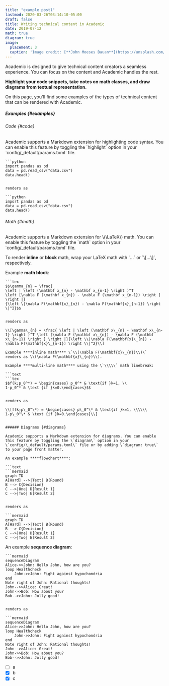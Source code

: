 ```yaml
---
title: "example post1"
lastmod: 2020-03-26T03:14:10-05:00
draft: false
title: Writing technical content in Academic
date: 2019-07-12
math: true
diagram: true
image:
  placement: 3
  caption: 'Image credit: [**John Moeses Bauan**](https://unsplash.com/photos/OGZtQF8iC0g)'
---
```


Academic is designed to give technical content creators a seamless experience.
You can focus on the content and Academic handles the rest.

****Highlight your code snippets, take notes on math classes, and draw diagrams from textual representation.****

On this page, you'll find some examples of the types of technical content that can be rendered with Academic.


##### Examples {#examples}


###### Code {#code}

Academic supports a Markdown extension for highlighting code syntax. You can enable this feature by toggling the \`highlight\` option in your \`config/\_default/params.toml\` file.

```text
```python
import pandas as pd
data = pd.read_csv("data.csv")
data.head()
```
```

renders as

```python
import pandas as pd
data = pd.read_csv("data.csv")
data.head()
```


###### Math {#math}

Academic supports a Markdown extension for \\(\LaTeX\\) math. You can enable this feature by toggling the \`math\` option in your \`config/\_default/params.toml\` file.

To render **inline** or **block** math, wrap your LaTeX math with \`$...$\` or \`\\[...\\]\`, respectively.

Example ****math block****:

```text
```tex
$$\gamma_{n} = \frac{
\left | \left (\mathbf x_{n} - \mathbf x_{n-1} \right )^T
\left [\nabla F (\mathbf x_{n}) - \nabla F (\mathbf x_{n-1}) \right ] \right |}
{\left \|\nabla F(\mathbf{x}_{n}) - \nabla F(\mathbf{x}_{n-1}) \right \|^2}$$
```
```

renders as

\\[\gamma\_{n} = \frac{ \left | \left (\mathbf x\_{n} - \mathbf x\_{n-1} \right )^T \left [\nabla F (\mathbf x\_{n}) - \nabla F (\mathbf x\_{n-1}) \right ] \right |}{\left \\|\nabla F(\mathbf{x}\_{n}) - \nabla F(\mathbf{x}\_{n-1}) \right \\|^2}\\]

Example ****inline math**** \`\\(\nabla F(\mathbf{x}\_{n})\\)\` renders as \\(\nabla F(\mathbf{x}\_{n})\\).

Example ****multi-line math**** using the \`\\\\\` math linebreak:

```text
```tex
$$f(k;p_0^*) = \begin{cases} p_0^* & \text{if }k=1, \\
1-p_0^* & \text {if }k=0.\end{cases}$$
```
```

renders as

\\[f(k;p\_0^\*) = \begin{cases} p\_0^\* & \text{if }k=1, \\\\\\
1-p\_0^\* & \text {if }k=0.\end{cases}\\]


###### Diagrams {#diagrams}

Academic supports a Markdown extension for diagrams. You can enable this feature by toggling the \`diagram\` option in your \`config/\_default/params.toml\` file or by adding \`diagram: true\` to your page front matter.

An example ****flowchart****:

```text
```mermaid
graph TD
A[Hard] -->|Text| B(Round)
B --> C{Decision}
C -->|One| D[Result 1]
C -->|Two| E[Result 2]
```
```

renders as

```mermaid
graph TD
A[Hard] -->|Text| B(Round)
B --> C{Decision}
C -->|One| D[Result 1]
C -->|Two| E[Result 2]
```

An example ****sequence diagram****:

```text
```mermaid
sequenceDiagram
Alice->>John: Hello John, how are you?
loop Healthcheck
    John->>John: Fight against hypochondria
end
Note right of John: Rational thoughts!
John-->>Alice: Great!
John->>Bob: How about you?
Bob-->>John: Jolly good!
```
```

renders as

```mermaid
sequenceDiagram
Alice->>John: Hello John, how are you?
loop Healthcheck
    John->>John: Fight against hypochondria
end
Note right of John: Rational thoughts!
John-->>Alice: Great!
John->>Bob: How about you?
Bob-->>John: Jolly good!
```

-   [ ] a
-   [X] b
-   [X] c
